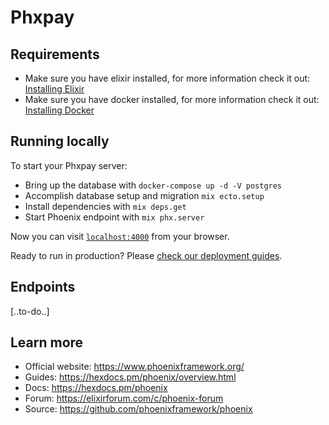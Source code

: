 # Phxpay

## Requirements
 * Make sure you have elixir installed, for more information check it out:<br/>
[Installing Elixir](https://elixir-lang.org/install.html)
 * Make sure you have docker installed, for more information check it out:<br/>
[Installing Docker](https://docs.docker.com/get-docker/)

## Running locally
To start your Phxpay server:

  * Bring up the database with `docker-compose up -d -V postgres`
  * Accomplish database setup and migration `mix ecto.setup`
  * Install dependencies with `mix deps.get`
  * Start Phoenix endpoint with `mix phx.server`

Now you can visit [`localhost:4000`](http://localhost:4000) from your browser.

Ready to run in production? Please [check our deployment guides](https://hexdocs.pm/phoenix/deployment.html).

## Endpoints

[..to-do..]

## Learn more

  * Official website: https://www.phoenixframework.org/
  * Guides: https://hexdocs.pm/phoenix/overview.html
  * Docs: https://hexdocs.pm/phoenix
  * Forum: https://elixirforum.com/c/phoenix-forum
  * Source: https://github.com/phoenixframework/phoenix
